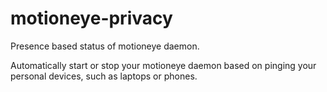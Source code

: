 # motioneye-privacy

Presence based status of motioneye daemon.

Automatically start or stop your motioneye daemon based on pinging your personal devices, such as laptops or phones.
